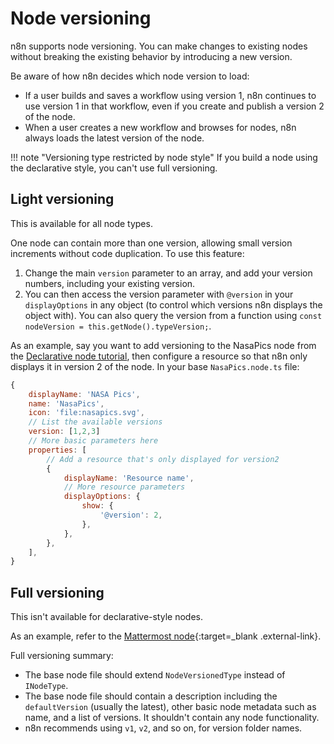# Node versioning

n8n supports node versioning. You can make changes to existing nodes without breaking the existing behavior by introducing a new version.

Be aware of how n8n decides which node version to load:

* If a user builds and saves a workflow using version 1, n8n continues to use version 1 in that workflow, even if you create and publish a version 2 of the node.
* When a user creates a new workflow and browses for nodes, n8n always loads the latest version of the node.

!!! note "Versioning type restricted by node style"
    If you build a node using the declarative style, you can't use full versioning.

## Light versioning

This is available for all node types.

One node can contain more than one version, allowing small version increments without code duplication. To use this feature: 

1. Change the main `version` parameter to an array, and add your version numbers, including your existing version. 
2. You can then access the version parameter with `@version` in your `displayOptions` in any object (to control which versions n8n displays the object with). You can also query the version from a function using `const nodeVersion = this.getNode().typeVersion;`.

As an example, say you want to add versioning to the NasaPics node from the [Declarative node tutorial](/integrations/creating-nodes/build/declarative-style-node/), then configure a resource so that n8n only displays it in version 2 of the node. In your base `NasaPics.node.ts` file:

```js
{
    displayName: 'NASA Pics',
    name: 'NasaPics',
    icon: 'file:nasapics.svg',
    // List the available versions
    version: [1,2,3]
    // More basic parameters here
    properties: [
        // Add a resource that's only displayed for version2
        {
            displayName: 'Resource name',
            // More resource parameters
            displayOptions: {
                show: {
                    '@version': 2,
                },
            },
        },
    ],
}
```

## Full versioning

This isn't available for declarative-style nodes.

As an example, refer to the [Mattermost node](https://github.com/n8n-io/n8n/tree/master/packages/nodes-base/nodes/Mattermost){:target=_blank .external-link}.

Full versioning summary:

- The base node file should extend `NodeVersionedType` instead of `INodeType`.
- The base node file should contain a description including the `defaultVersion` (usually the latest), other basic node metadata such as name, and a list of versions. It shouldn't contain any node functionality.
- n8n recommends using `v1`, `v2`, and so on, for version folder names.


